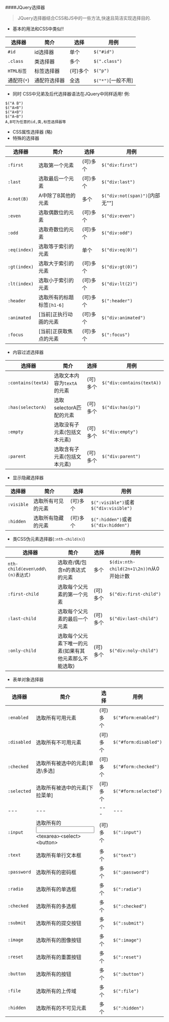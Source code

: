 ####JQuery选择器
> JQuery选择器结合CSS和JS中的一些方法,快速且简洁实现选择目的.  
+ 基本的用法和CSS中类似!!

选择器|简介|选择|用例
---|---|---|---
`#id`|id选择器|单个|`$("#id")`
`.class`|类选择器|多个|`$(".class")`
`HTML标签`|标签选择器|(可)多个|`$("p")`
通配符(`*`)|通配符选择器|全选|`$("*")`[一般不用]

+ 同时 CSS中兄弟及后代选择器语法在JQuery中同样适用!
例:
```
$("A B")
$("A>B")
$("A+B")
$("A~B")
A,B可为任意的id,类,标签选择器等
```
+ CSS属性选择器  (略)
+ 特殊的选择器

选择器|简介|选择|用例
---|---|---|---
`:first`|选取第一个元素|(可)多个| `$("div:first")`
`:last`|选取最后一个元素|(可)多个| `$("div:last")`
`A:not(B)`|A中除了B其他的元素|多个|`$("div:not(span)")`[内部无""]
`:even`|选取偶数位的元素|(可)多个|`$("div:even")`
`:odd`|选取奇数位的元素|(可)多个|`$("div:odd")`
`:eq(index)`|选取等于索引的元素|单个|`$("div:eq(0)")`
`:gt(index)`|选取大于索引的元素|(可)多个|`$("div:gt(0)")`
`:lt(index)`|选取小于索引的元素|(可)多个|`$("div:lt(2)")`
`:header`|选取所有的标题标签`[h1-6]`|(可)多个|`$(":header")`
`:animated`|[当前]正执行动画的元素|(可)多个|`$("div:animated")`
`:focus`|[当前]正获取焦点的元素|(可)多个|`$(":focus")`  

 + 内容过滤选择器
 
选择器|简介|选择|用例
---|---|---|---
`:contains(textA)`|选取文本内容为`textA`的元素|(可)多个|`$("div:contains(textA))`
`:has(selectorA)`|选取selectorA匹配的元素|(可)多个|`$("div:has(p)")`
`:empty`|选取没有子元素(包括文本元素)|(可)多个|`$("div:empty")`
`:parent`|选取含有子元素(包括文本元素)|(可)多个|`$("div:parent")`   

+ 显示隐藏选择器

选择器|简介|选择|用例
---|---|---|---
`:visible`|选取所有可见的元素|(可)多个|`$(":visible")`或者`$("div:visible")`
`:hidden`|选取所有隐藏的元素|(可)多个|`$(":hidden")`或者`$("div:hidden")`
+ 类CSS伪元素选择器(`:nth-child(n)`)

选择器|简介|选择|用例
---|---|---|---
`nth-child(even\odd\(n)表达式)`|选取奇/偶/包含n的表达式的元素|多个|`$(div:nth-child(2n+1\2n))`n从0开始计数
`:first-child`|选取每个父元素的第一个元素|(可)多个|`$("div:first-child")`
`:last-child`|选取每个父元素的最后一个元素|(可)多个|`$("div:last-child")`
`:only-child`|选取每个父元素下唯一的元素(如果有其他元素那么不能选取)|(可)多个|`$("div:noly-child")`
+ 表单对象选择器

选择器|简介|选择|用例
---|---|---|---
`:enabled`|选取所有可用元素|(可)多个|`$("#form:enabled")`
`:disabled`|选取所有不可用元素|(可)多个|`$("#form:disabled")`
`:checked`|选取所有被选中的元素[单选\多选]|(可)多个|`$("#form:checked")`
`:selected`|选取所有被选中的元素[下拉菜单]|(可)多个|`$("#form:selected")`
---|---|---|---
`:input`|选取所有的<input>\<texarea>\<select>\<button>|(可)多个|`$(":input")`
`:text`|选取所有单行文本框|多个|`$("text")`  |
`:password`| 选取所有的密码框 | 多个 | `$(":password")` |
`:radio`| 选取所有的单选框 | 多个 | `$(":radio")` |
`:checked`| 选取所有的多选框 | 多个 | `$(":checked")` |
`:submit`| 选取所有的提交按钮 | 多个 | `$(":submit")` |
`:image`| 选取所有的图像按钮 | 多个 | `$(":image")` |
`:reset`| 选取所有的重置按钮 | 多个 | `$(":reset")` |
`:button`| 选取所有的按钮 | 多个 | `$(":button")` |
`:file`| 选取所有的上传域 | 多个 | `$(":file")` |
`:hidden`| 选取所有的不可见元素 | 多个 | `$(":hidden")` |
